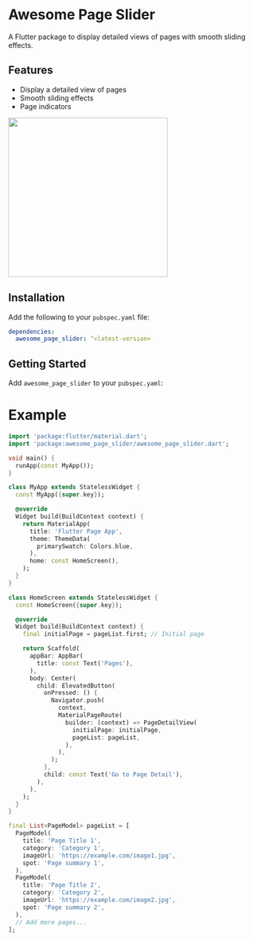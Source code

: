 # Awesome Page Slider

A Flutter package to display detailed views of pages with smooth sliding effects.

## Features

- Display a detailed view of pages
- Smooth sliding effects
- Page indicators


<img src="https://github.com/alionurozdemir/awesome_page_slider/main/lib/screenshot/awesome_page_slider.gif" width="320px" />


## Installation

Add the following to your `pubspec.yaml` file:

```yaml
dependencies:
  awesome_page_slider: ^<latest-version>
  ```

## Getting Started

Add `awesome_page_slider` to your `pubspec.yaml`:

# Example

```dart
import 'package:flutter/material.dart';
import 'package:awesome_page_slider/awesome_page_slider.dart';

void main() {
  runApp(const MyApp());
}

class MyApp extends StatelessWidget {
  const MyApp({super.key});

  @override
  Widget build(BuildContext context) {
    return MaterialApp(
      title: 'Flutter Page App',
      theme: ThemeData(
        primarySwatch: Colors.blue,
      ),
      home: const HomeScreen(),
    );
  }
}

class HomeScreen extends StatelessWidget {
  const HomeScreen({super.key});

  @override
  Widget build(BuildContext context) {
    final initialPage = pageList.first; // Initial page

    return Scaffold(
      appBar: AppBar(
        title: const Text('Pages'),
      ),
      body: Center(
        child: ElevatedButton(
          onPressed: () {
            Navigator.push(
              context,
              MaterialPageRoute(
                builder: (context) => PageDetailView(
                  initialPage: initialPage,
                  pageList: pageList,
                ),
              ),
            );
          },
          child: const Text('Go to Page Detail'),
        ),
      ),
    );
  }
}

final List<PageModel> pageList = [
  PageModel(
    title: 'Page Title 1',
    category: 'Category 1',
    imageUrl: 'https://example.com/image1.jpg',
    spot: 'Page summary 1',
  ),
  PageModel(
    title: 'Page Title 2',
    category: 'Category 2',
    imageUrl: 'https://example.com/image2.jpg',
    spot: 'Page summary 2',
  ),
  // Add more pages...
];

```